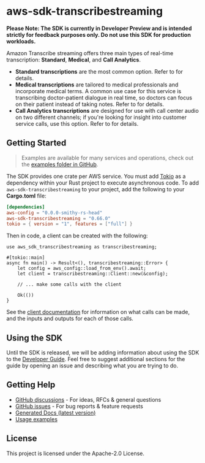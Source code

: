 # aws-sdk-transcribestreaming

**Please Note: The SDK is currently in Developer Preview and is intended strictly for
feedback purposes only. Do not use this SDK for production workloads.**

Amazon Transcribe streaming offers three main types of real-time transcription: __Standard__, __Medical__, and __Call Analytics__.
  - __Standard transcriptions__ are the most common option. Refer to for details.
  - __Medical transcriptions__ are tailored to medical professionals and incorporate medical terms. A common use case for this service is transcribing doctor-patient dialogue in real time, so doctors can focus on their patient instead of taking notes. Refer to for details.
  - __Call Analytics transcriptions__ are designed for use with call center audio on two different channels; if you're looking for insight into customer service calls, use this option. Refer to for details.

## Getting Started

> Examples are available for many services and operations, check out the
> [examples folder in GitHub](https://github.com/awslabs/aws-sdk-rust/tree/main/examples).

The SDK provides one crate per AWS service. You must add [Tokio](https://crates.io/crates/tokio)
as a dependency within your Rust project to execute asynchronous code. To add `aws-sdk-transcribestreaming` to
your project, add the following to your **Cargo.toml** file:

```toml
[dependencies]
aws-config = "0.0.0-smithy-rs-head"
aws-sdk-transcribestreaming = "0.66.0"
tokio = { version = "1", features = ["full"] }
```

Then in code, a client can be created with the following:

```rust,no_run
use aws_sdk_transcribestreaming as transcribestreaming;

#[tokio::main]
async fn main() -> Result<(), transcribestreaming::Error> {
    let config = aws_config::load_from_env().await;
    let client = transcribestreaming::Client::new(&config);

    // ... make some calls with the client

    Ok(())
}
```

See the [client documentation](https://docs.rs/aws-sdk-transcribestreaming/latest/aws_sdk_transcribestreaming/client/struct.Client.html)
for information on what calls can be made, and the inputs and outputs for each of those calls.

## Using the SDK

Until the SDK is released, we will be adding information about using the SDK to the
[Developer Guide](https://docs.aws.amazon.com/sdk-for-rust/latest/dg/welcome.html). Feel free to suggest
additional sections for the guide by opening an issue and describing what you are trying to do.

## Getting Help

* [GitHub discussions](https://github.com/awslabs/aws-sdk-rust/discussions) - For ideas, RFCs & general questions
* [GitHub issues](https://github.com/awslabs/aws-sdk-rust/issues/new/choose) - For bug reports & feature requests
* [Generated Docs (latest version)](https://awslabs.github.io/aws-sdk-rust/)
* [Usage examples](https://github.com/awslabs/aws-sdk-rust/tree/main/examples)

## License

This project is licensed under the Apache-2.0 License.

